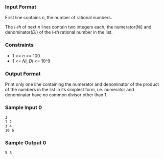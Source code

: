 ### Input Format

First line contains *n*, the number of rational numbers. 

The *i-th* of next *n* lines contain two integers each, the numerator(*Ni*) and denominator(*Di*) of the *i-th* rational number in the list.

### Constraints

* 1 <= *n* <= 100
* 1 <= *Ni*, *Di* <= 10^9

### Output Format

Print only one line containing the numerator and denominator of the product of the numbers in the list in its simplest form, i.e. numerator and denominator have no common divisor other than 1.

### Sample Input 0
```
3
1 2
3 4
10 6
```
### Sample Output 0
```
5 8
```
